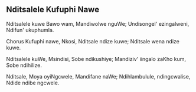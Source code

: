 ## Nditsalele Kufuphi Nawe

Nditsalele kuwe Bawo wam, Mandiwolwe nguWe;
Undisongel' ezingalweni, Ndifun' ukuphumla.

Chorus
Kufuphi nawe, Nkosi, Nditsale ndize kuwe;
Nditsale wena ndize kuwe.

Nditsalele kuWe, Msindisi, Sobe ndikushiye;
Mandiziv' iingalo zaKho kum, Sobe ndihilize.

Nditsale, Moya oyiNgcwele, Mandifane naWe;
Ndihlambulule, ndingcwalise, Ndide ndibe ngcwele.


